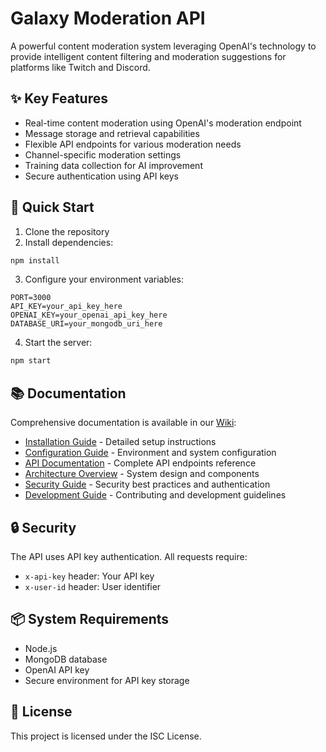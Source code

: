 # Galaxy Moderation API

A powerful content moderation system leveraging OpenAI's technology to provide intelligent content filtering and moderation suggestions for platforms like Twitch and Discord.

## ✨ Key Features

- Real-time content moderation using OpenAI's moderation endpoint
- Message storage and retrieval capabilities
- Flexible API endpoints for various moderation needs
- Channel-specific moderation settings
- Training data collection for AI improvement
- Secure authentication using API keys

## 🚀 Quick Start

1. Clone the repository
2. Install dependencies:
```bash
npm install
```

3. Configure your environment variables:
```env
PORT=3000
API_KEY=your_api_key_here
OPENAI_KEY=your_openai_api_key_here
DATABASE_URI=your_mongodb_uri_here
```

4. Start the server:
```bash
npm start
```

## 📚 Documentation

Comprehensive documentation is available in our [Wiki](Galaxy.wiki/Home):

- [Installation Guide](Galaxy.wiki/Installation-Guide) - Detailed setup instructions
- [Configuration Guide](Galaxy.wiki/Configuration-Guide) - Environment and system configuration
- [API Documentation](Galaxy.wiki/API-Documentation) - Complete API endpoints reference
- [Architecture Overview](Galaxy.wiki/Architecture-Overview) - System design and components
- [Security Guide](Galaxy.wiki/Security-Guide) - Security best practices and authentication
- [Development Guide](Galaxy.wiki/Development-Guide) - Contributing and development guidelines

## 🔒 Security

The API uses API key authentication. All requests require:
- `x-api-key` header: Your API key
- `x-user-id` header: User identifier

## 📦 System Requirements

- Node.js
- MongoDB database
- OpenAI API key
- Secure environment for API key storage

## 📄 License

This project is licensed under the ISC License.
